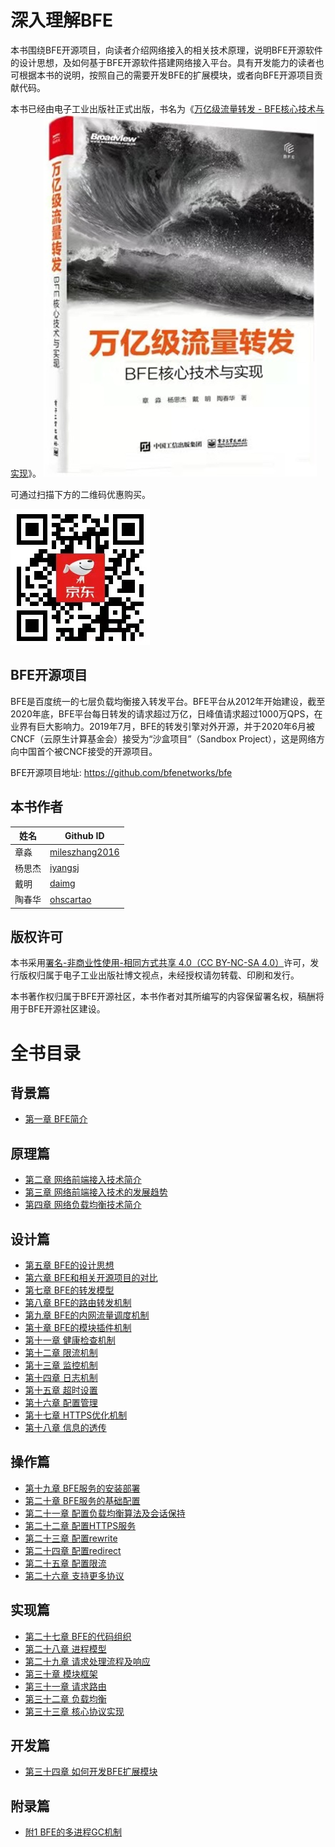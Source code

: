 # 深入理解BFE
本书围绕BFE开源项目，向读者介绍网络接入的相关技术原理，说明BFE开源软件的设计思想，及如何基于BFE开源软件搭建网络接入平台。具有开发能力的读者也可根据本书的说明，按照自己的需要开发BFE的扩展模块，或者向BFE开源项目贡献代码。

本书已经由电子工业出版社正式出版，书名为《[万亿级流量转发 - BFE核心技术与实现](https://segmentfault.com/a/1190000040400268)》。
![book](./book.png)

可通过扫描下方的二维码优惠购买。

![code](./code.png)


## BFE开源项目

BFE是百度统一的七层负载均衡接入转发平台。BFE平台从2012年开始建设，截至2020年底，BFE平台每日转发的请求超过万亿，日峰值请求超过1000万QPS，在业界有巨大影响力。2019年7月，BFE的转发引擎对外开源，并于2020年6月被CNCF（云原生计算基金会）接受为“沙盒项目”（Sandbox Project），这是网络方向中国首个被CNCF接受的开源项目。

BFE开源项目地址: https://github.com/bfenetworks/bfe

## 本书作者

| 姓名   | Github ID                                           |
| ------ | --------------------------------------------------- |
| 章淼   | [mileszhang2016](https://github.com/mileszhang2016) |
| 杨思杰 | [iyangsj](https://github.com/iyangsj)               |
| 戴明   | [daimg](https://github.com/daimg)                   |
| 陶春华 | [ohscartao](https://github.com/ohscartao)           |

## 版权许可

本书采用[署名-非商业性使用-相同方式共享 4.0（CC BY-NC-SA 4.0）](https://creativecommons.org/licenses/by-nc-sa/4.0/deed.zh)许可，发行版权归属于电子工业出版社博文视点，未经授权请勿转载、印刷和发行。

本书著作权归属于BFE开源社区，本书作者对其所编写的内容保留署名权，稿酬将用于BFE开源社区建设。



# 全书目录

## 背景篇

+ [第一章 BFE简介](./background/what-is-bfe.md)

## 原理篇
+ [第二章 网络前端接入技术简介](./frontend_principle/introduction/introduction.md)
+ [第三章 网络前端接入技术的发展趋势](./frontend_principle/trend/trend.md)
+ [第四章 网络负载均衡技术简介](./frontend_principle/load_balance/load_balance.md)

## 设计篇
+ [第五章 BFE的设计思想](./design/ideas/ideas.md)
+ [第六章 BFE和相关开源项目的对比](./design/comparison/comparison.md)
+ [第七章 BFE的转发模型](./design/model/model.md)
+ [第八章 BFE的路由转发机制](./design/route/route.md)
+ [第九章 BFE的内网流量调度机制](./design/gslb/gslb.md)
+ [第十章 BFE的模块插件机制](./design/module/module.md)
+ [第十一章 健康检查机制](./design/health_check/health_check.md)
+ [第十二章 限流机制](./design/limit/limit.md)
+ [第十三章 监控机制](./design/monitor/monitor.md)
+ [第十四章 日志机制](./design/log/log.md)
+ [第十五章 超时设置](./design/timeout/timeout.md)
+ [第十六章 配置管理](./design/configuration/configuration.md)
+ [第十七章 HTTPS优化机制](design/https/https.md)
+ [第十八章 信息的透传](./design/info_pass_through/pass_through.md)

## 操作篇
+ [第十九章 BFE服务的安装部署](./operation/installation/installation.md)
+ [第二十章 BFE服务的基础配置](./operation/configuration/basic.md)
+ [第二十一章 配置负载均衡算法及会话保持](./operation/configuration/proxy.md)
+ [第二十二章 配置HTTPS服务](./operation/configuration/https.md)
+ [第二十三章 配置rewrite](./operation/configuration/rewrite.md)
+ [第二十四章 配置redirect](./operation/configuration/redirect.md)
+ [第二十五章 配置限流](./operation/configuration/prison.md)
+ [第二十六章 支持更多协议](./operation/configuration/protocol.md)

## 实现篇
+ [第二十七章 BFE的代码组织](implementation/source_layout/source_layout.md)
+ [第二十八章 进程模型](implementation/process_model/process_model.md)
+ [第二十九章 请求处理流程及响应](implementation/life_of_a_request/life_of_a_request.md)
+ [第三十章 模块框架](implementation/model_framework/model_framework.md)
+ [第三十一章 请求路由](implementation/routing/routing.md)
+ [第三十二章 负载均衡](implementation/balancing/balancing.md)
+ [第三十三章 核心协议实现](implementation/protocol/protocol.md)

## 开发篇
+ [第三十四章 如何开发BFE扩展模块](./develop/how_to_write_module/how_to_write_module.md)

## 附录篇
+ [附1 BFE的多进程GC机制](./appendix/multi_process_gc/multi_process_gc.md)
